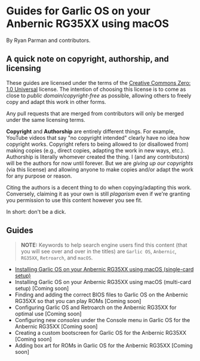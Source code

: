 # Guides for Garlic OS on your Anbernic RG35XX using macOS

By Ryan Parman and contributors.

## A quick note on copyright, authorship, and licensing

These guides are licensed under the terms of the [Creative Commons Zero: 1.0 Universal](https://creativecommons.org/publicdomain/zero/1.0/) license. The intention of choosing this license is to come as close to _public domain_/_copyright-free_ as possible, allowing others to freely copy and adapt this work in other forms.

Any pull requests that are merged from contributors will only be merged under the same licensing terms.

**Copyright** and **Authorship** are entirely different things. For example, YouTube videos that say "no copyright intended" clearly have no idea how copyright works. Copyright refers to being allowed to (or disallowed from) making copies (e.g., direct copies, adapting the work in new ways, etc.). Authorship is literally whomever created the thing. I (and any contributors) will be the authors for now until forever. But we are _giving up our copyrights_ (via this license) and allowing anyone to make copies and/or adapt the work for any purpose or reason.

Citing the authors is a decent thing to do when copying/adapting this work. Conversely, claiming it as your own is still _plagarism_ even if we're granting you permission to use this content however you see fit.

In short: don't be a dick.

## Guides

> **NOTE:** Keywords to help search engine users find this content (that you will see over and over in the titles) are `Garlic OS`, `Anbernic`, `RG35XX`, `Retroarch`, and `macOS`.

* [Installing Garlic OS on your Anbernic RG35XX using macOS (single-card setup)](docs/installing-garlicos-single-card.md)
* Installing Garlic OS on your Anbernic RG35XX using macOS (multi-card setup) [Coming soon]
* Finding and adding the correct BIOS files to Garlic OS on the Anbernic RG35XX so that you can play ROMs [Coming soon]
* Configuring Garlic OS and Retroarch on the Anbernic RG35XX for optimal use [Coming soon]
* Configuring new _consoles_ under the Console menu in Garlic OS for the Anbernic RG35XX [Coming soon]
* Creating a custom bootscreen for Garlic OS for the Anbernic RG35XX [Coming soon]
* Adding box art for ROMs in Garlic OS for the Anbernic RG35XX [Coming soon]
